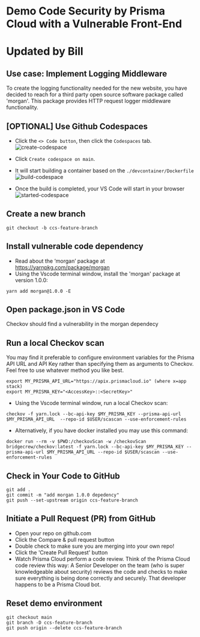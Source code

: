 # Demo Code Security by Prisma Cloud with a Vulnerable Front-End
# Updated by Bill

## Use case: Implement Logging Middleware

To create the logging functionality needed for the new website, you have decided to reach for a third party open source software package called 'morgan'. This package provides HTTP request logger middleware functionality.

## [OPTIONAL] Use Github Codespaces

- Click the `<> Code button`, then click the `Codespaces` tab.
![create-codespace](./docs/create-codespaces.png)

- Click `Create codespace on main`.

- It will start building a container based on the `./devcontainer/Dockerfile`
![build-codespace](./docs/build-codespaces.png)

- Once the build is completed, your VS Code will start in your browser
![started-codespace](./docs/started-codespaces.png)

## Create a new branch

```
git checkout -b ccs-feature-branch
```

## Install vulnerable code dependency

- Read about the ‘morgan’ package at https://yarnpkg.com/package/morgan
- Using the Vscode terminal window, install the 'morgan' package at version 1.0.0: 

```
yarn add morgan@1.0.0 -E
```

## Open package.json in VS Code

Checkov should find a vulnerability in the morgan dependecy

## Run a local Checkov scan

You may find it preferable to configure environment variables for the Prisma API URL and API Key rather than specifying them as arguments to Checkov. Feel free to use whatever method you like best.

```
export MY_PRISMA_API_URL="https://apix.prismacloud.io" (where x=app stack)
export MY_PRISMA_KEY="<AccessKey>::<SecretKey>"
```

- Using the Vscode terminal window, run a local Checkov scan:

```
checkov -f yarn.lock --bc-api-key $MY_PRISMA_KEY --prisma-api-url $MY_PRISMA_API_URL  --repo-id $USER/scascan --use-enforcement-rules
```

- Alternatively, if you have docker installed you may use this command:

```
docker run --rm -v $PWD:/checkovScan -w /checkovScan bridgecrew/checkov:latest -f yarn.lock --bc-api-key $MY_PRISMA_KEY --prisma-api-url $MY_PRISMA_API_URL --repo-id $USER/scascan --use-enforcement-rules
```


## Check in Your Code to GitHub

```
git add .
git commit -m "add morgan 1.0.0 depedency"
git push --set-upstream origin ccs-feature-branch
```

## Initiate a Pull Request (PR) from GitHub

- Open your repo on github.com
- Click the Compare & pull request button
- Double check to make sure you are merging into your own repo!
- Click the 'Create Pull Request' button
- Watch Prisma Cloud perform a code review. Think of the Prisma Cloud code review this way: A Senior Developer on the team (who is super knowledgeable about security) reviews the code and checks to make sure everything is being done correctly and securely. That developer happens to be a Prisma Cloud bot.

## Reset demo environment

```console
git checkout main
git branch -D ccs-feature-branch
git push origin --delete ccs-feature-branch
```
